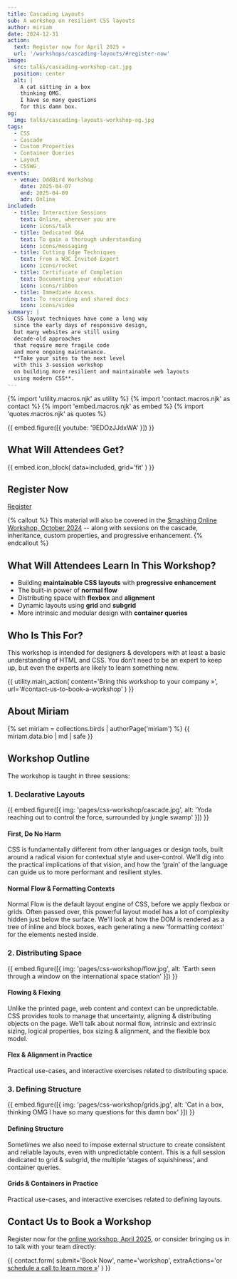 ```yaml
---
title: Cascading Layouts
sub: A workshop on resilient CSS layouts
author: miriam
date: 2024-12-31
action:
  text: Register now for April 2025 »
  url: '/workshops/cascading-layouts/#register-now'
image:
  src: talks/cascading-workshop-cat.jpg
  position: center
  alt: |
    A cat sitting in a box
    thinking OMG.
    I have so many questions
    for this damn box.
og:
  img: talks/cascading-layouts-workshop-og.jpg
tags:
  - CSS
  - Cascade
  - Custom Properties
  - Container Queries
  - Layout
  - CSSWG
events:
  - venue: OddBird Workshop
    date: 2025-04-07
    end: 2025-04-09
    adr: Online
included:
  - title: Interactive Sessions
    text: Online, wherever you are
    icon: icons/talk
  - title: Dedicated Q&A
    text: To gain a thorough understanding
    icon: icons/messaging
  - title: Cutting Edge Techniques
    text: From a W3C Invited Expert
    icon: icons/rocket
  - title: Certificate of Completion
    text: Documenting your education
    icon: icons/ribbon
  - title: Immediate Access
    text: To recording and shared docs
    icon: icons/video
summary: |
  CSS layout techniques have come a long way
  since the early days of responsive design,
  but many websites are still using
  decade-old approaches
  that require more fragile code
  and more ongoing maintenance.
  **Take your sites to the next level
  with this 3-session workshop
  on building more resilient and maintainable web layouts
  using modern CSS**.
---
```


{% import 'utility.macros.njk' as utility %}
{% import 'contact.macros.njk' as contact %}
{% import 'embed.macros.njk' as embed %}
{% import 'quotes.macros.njk' as quotes %}

{{ embed.figure([{ youtube: '9EDOzJJdxWA' }]) }}

## What Will Attendees Get?

{{ embed.icon_block(
  data=included,
  grid='fit'
) }}

## Register Now

<script src="https://js.tito.io/v2" async></script>
<script>
  window.tito = window.tito ||
    function() {
      (tito.q = tito.q || []).push(arguments);
    };
  tito('on:widget:loaded',function(){
     document.getElementById('tito-registration-fallback').setAttribute('hidden', 'hidden');
  });
</script>

<a href="https://ti.to/pland/css-layout" id="tito-registration-fallback">Register</a>
<tito-widget event="pland/css-layout"></tito-widget>

{% callout %}
This material will also be covered in the
[Smashing Online Workshop, October 2024](https://smashingconf.com/online-workshops/workshops/modern-css-miriam-suzanne) --
along with sessions on the cascade,
inheritance,
custom properties,
and progressive enhancement.
{% endcallout %}

## What Will Attendees Learn In This Workshop?

- Building **maintainable CSS layouts** with **progressive enhancement**
- The built-in power of **normal flow**
- Distributing space with **flexbox** and **alignment**
- Dynamic layouts using **grid** and **subgrid**
- More intrinsic and modular design with **container queries**

## Who Is This For?

This workshop is intended for designers & developers
with at least a basic understanding of HTML and CSS.
You don’t need to be an expert to keep up,
but even the experts are likely to learn something new.

{{ utility.main_action(
  content='Bring this workshop to your company »',
  url='#contact-us-to-book-a-workshop'
) }}

## About Miriam

{% set miriam = collections.birds | authorPage('miriam') %}
{{ miriam.data.bio | md | safe }}

## Workshop Outline

The workshop is taught in three sessions:

### 1. Declarative Layouts

{{ embed.figure([{
  img: 'pages/css-workshop/cascade.jpg',
  alt: 'Yoda reaching out to control the force, surrounded by jungle swamp'
}]) }}

#### First, Do No Harm

CSS is fundamentally different
from other languages or design tools,
built around a radical vision
for contextual style and user-control.
We’ll dig into the practical implications of that vision,
and how the ‘grain’ of the language
can guide us to more performant and resilient styles.

#### Normal Flow & Formatting Contexts

Normal Flow is the default layout engine of CSS,
before we apply flexbox or grids.
Often passed over,
this powerful layout model
has a lot of complexity hidden just below the surface.
We'll look at how the DOM is rendered
as a tree of inline and block boxes,
each generating a new 'formatting context'
for the elements nested inside.

### 2. Distributing Space

{{ embed.figure([{
  img: 'pages/css-workshop/flow.jpg',
  alt: 'Earth seen through a window on the international space station'
}]) }}

#### Flowing & Flexing

Unlike the printed page,
web content and context can be unpredictable.
CSS provides tools to manage that uncertainty,
aligning & distributing objects on the page.
We’ll talk about normal flow,
intrinsic and extrinsic sizing,
logical properties,
box sizing & alignment,
and the flexible box model.

#### Flex & Alignment in Practice

Practical use-cases,
and interactive exercises related to distributing space.

### 3. Defining Structure

{{ embed.figure([{
  img: 'pages/css-workshop/grids.jpg',
  alt: 'Cat in a box, thinking OMG I have so many questions for this damn box'
}]) }}

#### Defining Structure

Sometimes we also need to impose external structure
to create consistent and reliable layouts,
even with unpredictable content.
This is a full session dedicated to grid & subgrid,
the multiple ‘stages of squishiness’,
and container queries.

#### Grids & Containers in Practice

Practical use-cases,
and interactive exercises related to defining layouts.

## Contact Us to Book a Workshop

Register now for the
[online workshop, April 2025](https://smashingconf.com/online-workshops/workshops/modern-css-miriam-suzanne),
or consider bringing us in
to talk with your team directly:

{{ contact.form(
  submit='Book Now',
  name='workshop',
  extraActions='or [schedule a call to learn more »](https://calendly.com/oddbirdllc/schedule-a-workshop)'
) }}
